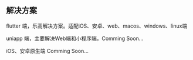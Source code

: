 ## 解决方案

flutter 端，乐高解决方案。适配iOS、安卓、web、macos、windows、linux端

uniapp 端，主要解决Web端和小程序端，Comming Soon...

iOS、安卓原生端 Comming Soon... 




  
  





